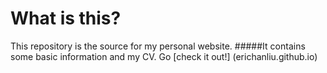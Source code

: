 # What is this?
This repository is the source for my personal website.
#####It contains some basic information and my CV. Go [check it out!] (erichanliu.github.io)
